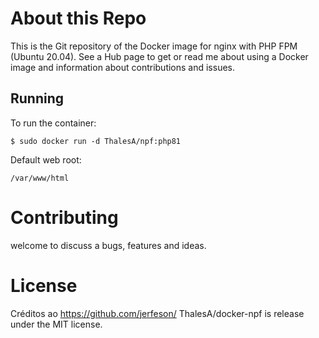 # About this Repo

This is the Git repository of the Docker image for nginx with PHP FPM (Ubuntu 20.04). 
See a Hub page to get or read me about using a Docker image and information about contributions and issues.

## Running
To run the container:
```
$ sudo docker run -d ThalesA/npf:php81
```

Default web root:
```
/var/www/html
```

# Contributing

welcome to discuss a bugs, features and ideas.

# License

 
 Créditos ao https://github.com/jerfeson/
 ThalesA/docker-npf  is release under the MIT license.
